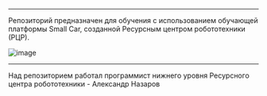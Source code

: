 ______________________________________________________________________________________________________________________________________________________

Репозиторий предназначен для обучения с использованием обучающей платформы Small Car, созданной Ресурсным центром робототехники (РЦР).

![image](https://user-images.githubusercontent.com/91759086/197126302-730d0d4d-4d66-4f3b-8299-68575de119e4.png)

______________________________________________________________________________________________________________________________________________________

Над репозиторием работал программист нижнего уровня Ресурсного центра робототехники - Александр Назаров 
